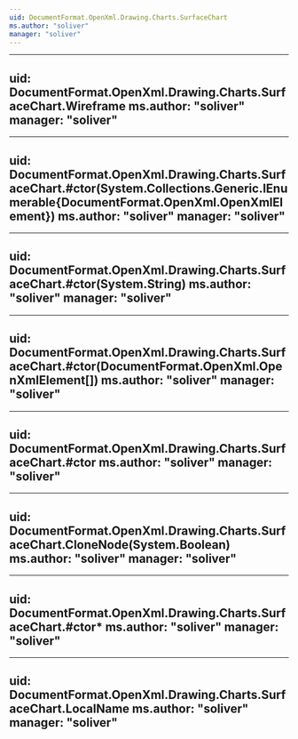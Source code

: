 ```yaml
---
uid: DocumentFormat.OpenXml.Drawing.Charts.SurfaceChart
ms.author: "soliver"
manager: "soliver"
---
```


---
uid: DocumentFormat.OpenXml.Drawing.Charts.SurfaceChart.Wireframe
ms.author: "soliver"
manager: "soliver"
---

---
uid: DocumentFormat.OpenXml.Drawing.Charts.SurfaceChart.#ctor(System.Collections.Generic.IEnumerable{DocumentFormat.OpenXml.OpenXmlElement})
ms.author: "soliver"
manager: "soliver"
---

---
uid: DocumentFormat.OpenXml.Drawing.Charts.SurfaceChart.#ctor(System.String)
ms.author: "soliver"
manager: "soliver"
---

---
uid: DocumentFormat.OpenXml.Drawing.Charts.SurfaceChart.#ctor(DocumentFormat.OpenXml.OpenXmlElement[])
ms.author: "soliver"
manager: "soliver"
---

---
uid: DocumentFormat.OpenXml.Drawing.Charts.SurfaceChart.#ctor
ms.author: "soliver"
manager: "soliver"
---

---
uid: DocumentFormat.OpenXml.Drawing.Charts.SurfaceChart.CloneNode(System.Boolean)
ms.author: "soliver"
manager: "soliver"
---

---
uid: DocumentFormat.OpenXml.Drawing.Charts.SurfaceChart.#ctor*
ms.author: "soliver"
manager: "soliver"
---

---
uid: DocumentFormat.OpenXml.Drawing.Charts.SurfaceChart.LocalName
ms.author: "soliver"
manager: "soliver"
---
